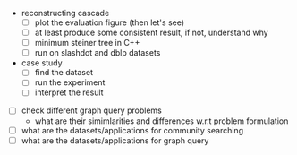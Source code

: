 - reconstructing cascade
  - [ ] plot the evaluation figure (then let's see)
  - [ ] at least produce some consistent result, if not, understand why
  - [ ] minimum steiner tree in C++
  - [ ] run on slashdot and dblp datasets
- case study  
  - [ ] find the dataset
  - [ ] run the experiment
  - [ ] interpret the result
- [ ] check different graph query problems
  - what are their simimlarities and differences w.r.t problem formulation
- [ ] what are the datasets/applications for community searching
- [ ] what are the datasets/applications for graph query